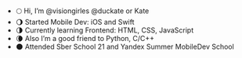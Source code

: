 - 🌕 Hi, I’m @visiongirles @duckate or Kate
- 🌖 Started Mobile Dev: iOS and Swift
- 🌗 Currently learning Frontend: HTML, CSS, JavaScript
- 🌘 Also I’m a good friend to Python, C/C++
- 🌑 Attended Sber School 21 and Yandex Summer MobileDev School

<!---
visiongirles/visiongirles is a ✨ special ✨ repository because its `README.md` (this file) appears on your GitHub profile.
You can click the Preview link to take a look at your changes.
--->
